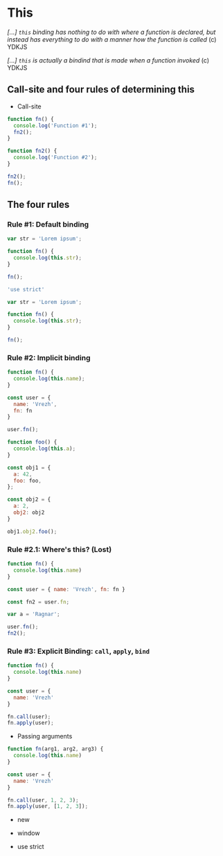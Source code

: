 # This

_[...] `this` binding has nothing to do with where a function is declared, 
but instead has everything to do with a manner how the function is called_ (c) YDKJS

_[...] `this` is actually a bindind that is made when a function invoked_ (c) YDKJS


## Call-site and four rules of determining this

- Call-site

```javascript
function fn() {
  console.log('Function #1');
  fn2();
}

function fn2() {
  console.log('Function #2');
}

fn2();
fn();
```

## The four rules

  ### Rule #1: Default binding

  ```javascript
  var str = 'Lorem ipsum';

  function fn() {
    console.log(this.str);
  }
  
  fn();
  ```
  
  ```javascript
  'use strict'
  
  var str = 'Lorem ipsum';

  function fn() {
    console.log(this.str);
  }
  
  fn();
  ```
  
  ### Rule #2: Implicit binding
  
  ```javascript
  function fn() {
    console.log(this.name);
  }

  const user = {
    name: 'Vrezh',
    fn: fn
  }
  
  user.fn();
  ```
  
  ```javascript
  function foo() {
    console.log(this.a);
  }
  
  const obj1 = {
    a: 42,
    foo: foo,
  };
  
  const obj2 = {
    a: 2,
    obj2: obj2
  }
  
  obj1.obj2.foo();
  ```

  ### Rule #2.1: Where's this? (Lost)

  ```javascript
  function fn() {
    console.log(this.name)
  }

  const user = { name: 'Vrezh', fn: fn }

  const fn2 = user.fn;

  var a = 'Ragnar';

  user.fn();
  fn2();
  ```

### Rule #3: Explicit Binding: `call`, `apply`, `bind`

```javascript
function fn() {
  console.log(this.name)
}

const user = {
  name: 'Vrezh'
}

fn.call(user);
fn.apply(user);
```

- Passing arguments

```javascript
function fn(arg1, arg2, arg3) {
  console.log(this.name)
}

const user = {
  name: 'Vrezh'
}

fn.call(user, 1, 2, 3);
fn.apply(user, [1, 2, 3]);
```

- new

- window

- use strict
